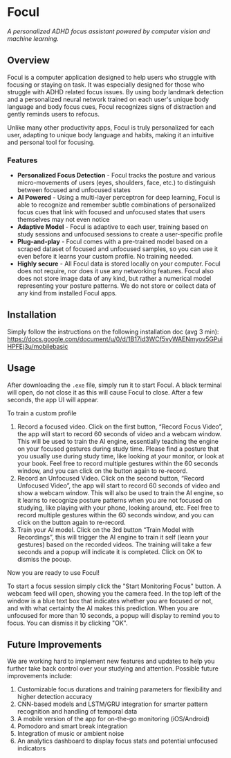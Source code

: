 # Focul
*A personalized ADHD focus assistant powered by computer vision and machine learning.*

## Overview
Focul is a computer application designed to help users who struggle with focusing or staying on task. It was especially designed for those who struggle with ADHD related focus issues. By using body landmark detection and a personalized neural network trained on each user's unique body language and body focus cues, Focul recognizes signs of distraction  and gently reminds users to refocus. 

Unlike many other productivity apps, Focul is truly personalized for each user, adapting to unique body language and habits, making it an intuitive and personal tool for focusing. 

### Features
- **Personalized Focus Detection** - Focul tracks the posture and various micro-movements of users (eyes, shoulders, face, etc.) to distinguish between focused and unfocused states
- **AI Powered** - Using a multi-layer perceptron for deep learning, Focul is able to recognize and remember subtle combinations of personalized focus cues that link with focused and unfocused states that users themselves may not even notice
- **Adaptive Model** - Focul is adaptive to each user, training based on study sessions and unfocused sessions to create a user-specific profile
- **Plug-and-play** - Focul comes with a pre-trained model based on a scraped dataset of focused and unfocused samples, so you can use it even before it learns your custom profile. No training needed.
- **Highly secure** - All Focul data is stored locally on your computer. Focul does not require, nor does it use any networking features. Focul also does not store image data of any kind, but rather a numerical model representing your posture patterns. We do not store or collect data of any kind from installed Focul apps. 

## Installation
Simply follow the instructions on the following installation doc (avg 3 min):
https://docs.google.com/document/u/0/d/1B17id3WCf5vyWAENmyov5GPuiHPFEj3u/mobilebasic

## Usage
After downloading the `.exe` file, simply run it to start Focul. A black terminal will open, do not close it as this will cause Focul to close. After a few seconds, the app UI will appear. 

To train a custom profile
1. Record a focused video. Click on the first button, “Record Focus Video”, the app will start to record 60 seconds of video and a webcam window. This will be used to train the AI engine, essentially teaching the engine on your focused gestures during study time. Please find a posture that you usually use during study time, like looking at your monitor, or look at your book. Feel free to record multiple gestures within the 60 seconds window, and you can click on the button again to re-record.
2. Record an Unfocused Video. Click on the second button, “Record Unfocused Video”, the app will start to record 60 seconds of video and show a webcam window. This will also be used to train the AI engine, so it learns to recognize posture patterns when you are not focused on studying, like playing with your phone, looking around, etc. Feel free to record multiple gestures within the 60 seconds window, and you can click on the button again to re-record.
3. Train your AI model. Click on the 3rd button “Train Model with Recordings”, this will trigger the AI engine to train it self (learn your gestures) based on the recorded videos. The training will take a few seconds and a popup will indicate it is completed. Click on OK to dismiss the pooup.

Now you are ready to use Focul!

To start a focus session simply click the "Start Monitoring Focus" button. A webcam feed will open, showing you the camera feed. In the top left of the window is a blue text box that indicates whether you are focused or not, and with what certainty the AI makes this prediction. When you are unfocused for more than 10 seconds, a popup will display to remind you to focus. You can dismiss it by clicking "OK".

## Future Improvements
We are working hard to implement new features and updates to help you further take back control over your studying and attention. Possible future improvements include:
1. Customizable focus durations and training parameters for flexibility and higher detection accuracy
2. CNN-based models and LSTM/GRU integration for smarter pattern recognition and handling of temporal data
3. A mobile version of the app for on-the-go monitoring (iOS/Android)
4. Pomodoro and smart break integration
5. Integration of music or ambient noise
6. An analytics dashboard to display focus stats and potential unfocused indicators



